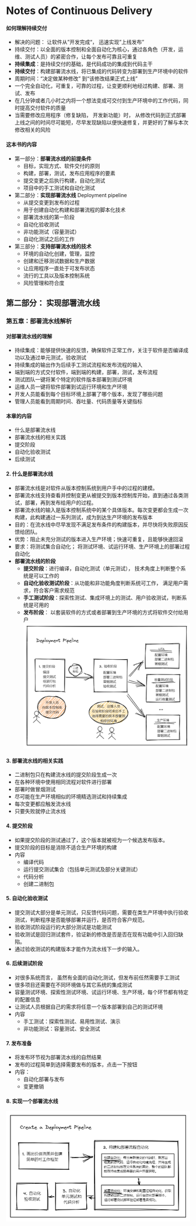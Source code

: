 # Notes of Continuous Delivery

#### 如何理解持续交付
- 解决的问题： 让软件从”开发完成“， 迅速实现”上线发布”  
- 持续交付：以全面的版本控制和全面自动化为核心，通过各角色（开发，运维、测试人员）的紧密合作，让每个发布可靠且可重复  
- **持续集成**：是持续交付的基础，是代码成功的集成到代码主干  
- **持续交付**：构建部署流水线，将已集成的代码转变为部署到生产环境中的软件   
- 周期时间：“决定做某种修改” 到“该修改结果正式上线”  
- 一个完全自动化，可重复，可靠的过程，让变更顺利地经过构建、部署、测试、发布  
- 在几分钟或者几小时之内将一个想法变成可交付到生产环境中的工作代码，同时提高交付软件的质量
- 当需要修改应用程序（修复缺陷， 开发新功能）时， 从修改代码到正式部署上线之间的时间尽可能短，尽早发现缺陷以便快速修复，并更好的了解与本次修改相关的风险  

#### 这本书的内容
- 第一部分：**部署流水线的前提条件**
  - 目标，实现方式、软件交付的原则
  - 构建，部署，测试，发布应用程序的要素
  - 提交变更之后执行构建，自动化测试
  - 项目中的手工测试和自动化测试
- 第二部分：**实现部署流水线** Deployment pipeline
  - 从提交变更到发布的过程
  - 用于创建自动化构建和部署流程的脚本化技术
  - 部署流水线的第一阶段
  - 自动化验收测试
  - 非功能测试（容量测试）
  - 自动化测试之后的工作
- 第三部分：**支持部署流水线的技术**
  - 环境的自动化创建，管理，监控
  - 创建和迁移测试数据和生产数据
  - 让应用程序一直处于可发布状态
  - 流行的工具以及版本控制系统
  - 风险管理和符合度

  
## 第二部分： 实现部署流水线
### 第五章：部署流水线解析
#### 对部署流水线的理解
- 持续集成：能够提供快速的反馈，确保软件正常工作，关注于软件是否编译成功以及通过单元测试，验收测试  
- 持续集成的输出作为后续手工测试流程和发布流程的输入
- 端到端的方式交付软件，端到端的构建，部署，测试，发布流程
- 测试团队一键将某个特定的软件版本部署到测试环境
- 运维人员一键将软件部署到试运行环境和生产环境
- 开发人员能看到每个目标环境上部署了哪个版本，发现了哪些问题
- 管理人员能看到周期时间、吞吐量、代码质量等关键指标
#### 本章的内容
- 什么是部署流水线
- 部署流水线的相关实践
- 提交阶段
- 自动化验收测试
- 后续测试

#### 2. 什么是部署流水线
- 部署流水线是对软件从版本控制系统到用户手中的过程的建模。   
- 部署流水线支持查看并控制变更从被提交到版本控制库开始，直到通过各类测试，部署，再到发布给用户的过程。
- 部署流水线的输入是版本控制系统中的某个具体版本。每次变更都会生成一次构建，此构建通过一系列测试，成为到达生产环境的发布版本
- 目的：在流水线中尽早发现不满足发布条件的构建版本，并尽快将失败原因反馈给团队。  
- 优势：阻止未充分测试的版本进入生产环境；快速可重复，且能够快速回滚
- 要求：将测试集合自动化； 将测试环境、试运行环境、生产环境上的部署过程自动化
- **部署流水线的阶段**
  - **提交阶段**：进行编译，自动化测试（单元测试）， 技术角度上判断整个系统是可以工作的
  - **自动化验收测试阶段**：从功能和非功能角度判断系统可工作， 满足用户需求，符合客户需求规范
  - **手工测试阶段**：探索性测试、集成环境上的测试、用户验收测试，判断系统是可用的
  - **发布阶段**： 以套装软件的方式或者部署到生产环境的方式将软件交付给用户
  ![deployment pipeline](image/deployment-pipeline.png)
    
#### 3. 部署流水线的相关实践  
- 二进制包只在构建流水线的提交阶段生成一次
- 在各种环境中使用相同流程对软件进行部署  
- 部署时做冒烟测试
- 尽可能在生产环境相似的环境精选测试和持续集成
- 每次变更都应触发流水线
- 只要失败就停止流水线

#### 4. 提交阶段
- 如果提交阶段的测试通过了，这个版本就被视为一个候选发布版本。
- 提交阶段的目标是消除不适合生产环境的构建
- 内容
  - 编译代码
  - 运行提交测试集合（包括单元测试及部分关键测试）
  - 代码分析
  - 创建二进制包
  
#### 5. 自动化验收测试
- 提交测试大部分是单元测试，只反馈代码问题，需要在类生产环境中执行验收测试，判断程序是否能够部署并运行，是否符合客户规范。
- 验收测试阶段运行的大部分测试是功能测试
- 验收测试是回归测试套件，验证新的修改是否是否在现有功能中引入回归缺陷。
- 通过验收测试的构建版本才能作为流水线下一步的输入。  

#### 6. 后续测试阶段
- 对很多系统而言， 虽然有全面的自动化测试，但发布前任然需要手工测试
- 很多项目还需要在不同环境做与其它系统的集成测试
- 容量测试环境、探索性测试环境、试运行环境、生产环境，每个环节都有特定的配置信息
- 让测试人员根据自己的需求将任意一个版本部署到自己的测试环境
- 内容
  - 手工测试：探索性测试、易用性测试、演示
  - 非功能测试：容量测试、安全测试
  
#### 7. 发布准备
- 将发布环节视为部署流水线的自然结果
- 发布的过程简单到选择需要发布的版本，点击一下按钮
- 内容：
  - 自动化部署与发布
  - 变更撤销
#### 8. 实现一个部署流水线
  ![deployment pipeline](image/create_a_pipeline.png)



